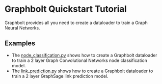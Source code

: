 # Graphbolt Quickstart Tutorial

Graphbolt provides all you need to create a dataloader to train a Graph Neural Networks.

## Examples

 - The [node_classification.py](https://github.com/dmlc/dgl/blob/master/graphbolt_examples/quickstart/node_classification.py)
   shows how to create a Graphbolt dataloader to train a 2 layer Graph Convolutional Networks node
   classification model.
 - The [link_prediction.py](https://github.com/dmlc/dgl/blob/master/graphbolt_examples/quickstart/link_prediction.py)
   shows how to create a Graphbolt dataloader to train a 2 layer GraphSage link prediction model.
